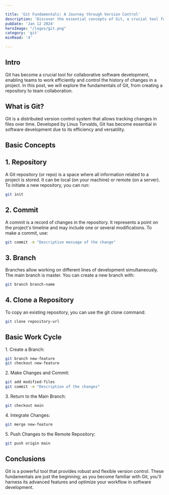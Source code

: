 ```yaml
---

title: 'Git Fundamentals: A Journey through Version Control'
description: 'Discover the essential concepts of Git, a crucial tool for version control in software development.'
pubDate: 'Jan 12 2024'
heroImage: "/logos/git.png"
category: 'git'
minRead: '4'

---
```


<h2 class='text-4xl font-black my-10 text-navy dark:text-darkText/90'>Intro</h2>

<p class='text-slate-700 dark:text-slate-100 mb-10 text-lg'>
Git has become a crucial tool for collaborative software development, enabling teams to work efficiently and control the history of changes in a project. In this post, we will explore the fundamentals of Git, from creating a repository to team collaboration.
</p>

<h2 class='text-3xl font-black mt-10 mb-4 text-navy dark:text-darkText'>What is Git?</h2>

<p class='text-slate-700 dark:text-slate-100 mb-10 text-lg'>
<span class='text-orange-600 font-semibold'>Git</span> is a distributed version control system that allows tracking changes in files over time. Developed by Linus Torvalds, Git has become essential in software development due to its efficiency and versatility.
</p>

<h2 class='text-3xl font-black mt-10 mb-4 text-navy dark:text-darkText'>Basic Concepts</h2>

<h2 class='text-2xl font-bold mt-10 mb-4 text-navy dark:text-darkText'>1. Repository</h3>

<p class='text-slate-700 dark:text-slate-100 mb-4 text-lg'>
A Git repository (or repo) is a space where all information related to a project is stored. It can be local (on your machine) or remote (on a server). To initiate a new repository, you can run:
</p>

```bash
git init
```
<h2 class='text-2xl font-bold mt-10 mb-4 text-navy dark:text-darkText'>2. Commit</h3>

<p class='text-slate-700 dark:text-slate-100 mb-4 text-lg'>
A commit is a record of changes in the repository. It represents a point on the project's timeline and may include one or several modifications. To make a commit, use:
</p>

```bash
git commit -m "Descriptive message of the change"
```

<h2 class='text-2xl font-bold mt-10 mb-4 text-navy dark:text-darkText'>3. Branch</h3>

<p class='text-slate-700 dark:text-slate-100 mb-4 text-lg'>
Branches allow working on different lines of development simultaneously. The main branch is master. You can create a new branch with:
</p>


```bash
git branch branch-name
```

<h2 class='text-2xl font-bold mt-10 mb-4 text-navy dark:text-darkText'>4. Clone a Repository</h3>

<p class='text-slate-700 dark:text-slate-100 mb-4 text-lg'>
To copy an existing repository, you can use the git clone command:
</p>

```bash
git clone repository-url
```
<h2 class='text-3xl font-black mt-10 mb-4 text-navy dark:text-darkText'>Basic Work Cycle</h3>

<p class='text-slate-700 font-semibold dark:text-slate-100 mb-2 mt-4 text-lg'>
1. Create a Branch:
</p>

```bash
git branch new-feature
git checkout new-feature
```
<p class='text-slate-700 font-semibold dark:text-slate-100 mb-2 mt-4 text-lg'>
2. Make Changes and Commit:
</p>


```bash
git add modified-files
git commit -m "Description of the changes"
```
<p class='text-slate-700 font-semibold dark:text-slate-100 mb-2 mt-4 text-lg'>
3. Return to the Main Branch:
</p>

```bash
git checkout main
```
<p class='text-slate-700 font-semibold dark:text-slate-100 mb-2 mt-4 text-lg'>
4. Integrate Changes:
</p>

```bash
git merge new-feature
```
<p class='text-slate-700 font-semibold dark:text-slate-100 mb-2 mt-4 text-lg'>
5. Push Changes to the Remote Repository:
</p>

```bash
git push origin main
```

<h2 class='text-3xl font-black mt-10 mb-4 text-navy dark:text-darkText'>Conclusions</h3>

<p class='text-slate-700 dark:text-slate-100 mb-4 text-lg'>
Git is a powerful tool that provides robust and flexible version control. These fundamentals are just the beginning; as you become familiar with Git, you'll harness its advanced features and optimize your workflow in software development.
</p>


